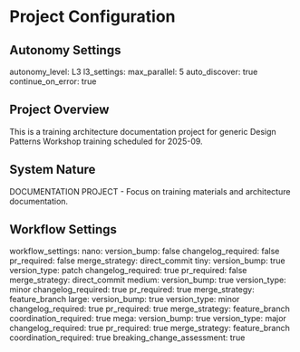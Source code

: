 # Project Configuration

## Autonomy Settings
autonomy_level: L3
l3_settings:
  max_parallel: 5
  auto_discover: true
  continue_on_error: true

## Project Overview
This is a training architecture documentation project for generic Design Patterns Workshop training scheduled for 2025-09.

## System Nature
DOCUMENTATION PROJECT - Focus on training materials and architecture documentation.

## Workflow Settings
workflow_settings:
  nano:
    version_bump: false
    changelog_required: false
    pr_required: false
    merge_strategy: direct_commit
  tiny:
    version_bump: true
    version_type: patch
    changelog_required: true
    pr_required: false
    merge_strategy: direct_commit
  medium:
    version_bump: true
    version_type: minor
    changelog_required: true
    pr_required: true
    merge_strategy: feature_branch
  large:
    version_bump: true
    version_type: minor
    changelog_required: true
    pr_required: true
    merge_strategy: feature_branch
    coordination_required: true
  mega:
    version_bump: true
    version_type: major
    changelog_required: true
    pr_required: true
    merge_strategy: feature_branch
    coordination_required: true
    breaking_change_assessment: true